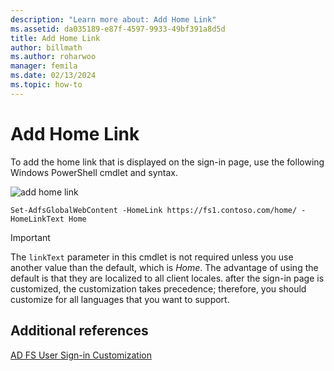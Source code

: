 ```yaml
---
description: "Learn more about: Add Home Link"
ms.assetid: da035189-e87f-4597-9933-49bf391a8d5d
title: Add Home Link
author: billmath
ms.author: roharwoo
manager: femila
ms.date: 02/13/2024
ms.topic: how-to
---
```


# Add Home Link

To add the home link that is displayed on the sign\-in page, use the following Windows PowerShell cmdlet and syntax.


![add home link](media/AD-FS-user-sign-in-customization/ADFS_Blue_Custom2.png)


`Set-AdfsGlobalWebContent -HomeLink https://fs1.contoso.com/home/ -HomeLinkText Home `


> [!IMPORTANT]
> The `linkText` parameter in this cmdlet is not required unless you use another value than the default, which is *Home*. The advantage of using the default is that they are localized to all client locales. after the sign\-in page is customized, the customization takes precedence; therefore, you should customize for all languages that you want to support.

## Additional references
[AD FS User Sign-in Customization](AD-FS-user-sign-in-customization.md)
